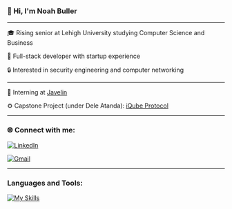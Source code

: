 ### 👋 Hi, I'm Noah Buller
___

🎓 Rising senior at Lehigh University studying Computer Science and Business  

🚀 Full-stack developer with startup experience  

🔒 Interested in security engineering and computer networking

---

🏢 Interning at [Javelin](https://www.linkedin.com/company/javelin-ai/) 

⚙️ Capstone Project (under Dele Atanda): [iQube Protocol](https://alpha.aigentz.me)

---



### 🌐 Connect with me:

[![LinkedIn](https://img.shields.io/badge/LinkedIn-0A66C2?style=for-the-badge&logo=linkedin&logoColor=white)](https://linkedin.com/in/noahbuller)  

[![Gmail](https://img.shields.io/badge/-bullern22@gmil.com-D14836?style=for-the-badge&logo=Gmail&logoColor=white)](mailto:bullern22@gmail.com)

---

### Languages and Tools:
[![My Skills](https://skillicons.dev/icons?i=java,react,go,aws,git,ts,postgres,github,postman)](https://skillicons.dev)
<br><br>
